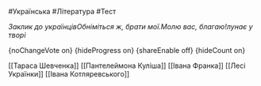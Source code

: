 #Українська #Література #Тест

*Заклик до українцівОбніміться ж, брати мої.Молю вас, благаю!лунає у творі*

{noChangeVote on}
{hideProgress on}
{shareEnable off}
{hideCount on}

[[Тараса Шевченка]]
[[Пантелеймона Куліша]]
[[Івана Франка]]
[[Лесі Українки]]
[[Івана Котляревського]]
